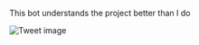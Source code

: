This bot understands the project better than I do


![Tweet image](/asset/crosspoast/GiAQvRObsAAf5QJ.jpg)

